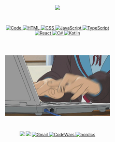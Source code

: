 <div align="center">
<img src="https://readme-typing-svg.herokuapp.com?font=Fira+Code&weight=500&size=50&duration=4000&pause=300&color=59C3EB&center=true&vCenter=true&multiline=true&repeat=false&width=1750&height=140&lines=Hello+Hello;Im+a+software+engineer+who+loves+coding+and+eat+pizza+%3C3" />
<br><br>
<br>
<p align="center">
    <a href="https://github.com/Orlando-H" target="_blank"><img alt="Code"
                    src="https://img.shields.io/badge/-> code-000000?style=flat-square">
    </a>
    <a href="https://github.com/Orlando-H" target="_blank"><img alt="HTML"
                    src="https://img.shields.io/badge/-HTML-E34F26?style=flat-square&logo=HTML5&logoColor=white">
    </a>
    <a href="https://github.com/Orlando-H" target="_blank"><img alt="CSS"
                    src="https://img.shields.io/badge/-CSS-1572B6?style=flat-square&logo=CSS3&logoColor=white">
    </a>
    <a href="https://github.com/Orlando-H" target="_blank"><img alt="JavaScript"
                    src="https://img.shields.io/badge/-JavaScript-F7DF1E?style=flat-square&logo=JavaScript&logoColor=white">
    <a href="https://github.com/Orlando-H" target="_blank"><img alt="TypeScript"
                    src="https://img.shields.io/badge/-TypeScript-3178C6?style=flat-square&logo=TypeScript&logoColor=white">
    </a>
    <br>
    <a href="https://github.com/Orlando-H" target="_blank"><img alt="React"
                    src="https://img.shields.io/badge/-React-3776AB?style=flat-square&logo=React&logoColor=white">
    </a>
    <a href="https://github.com/Orlando-H" target="_blank"><img alt="C#"
                    src="https://img.shields.io/badge/-C%23-9b3675?style=flat-square&logo=csharp&logoColor=white">
    </a>
    <a href="https://github.com/Orlando-H" target="_blank"><img alt="Kotlin"
                    src="https://img.shields.io/badge/-Kotlin-7F52FF?style=flat-square&logo=Kotlin&logoColor=white">
    </a>
</p>
<br>
<br><br>
<img src="https://github.com/Orlando-H/Orlando-H/blob/main/assets/3AyY.gif" height="200" />
<br><br><br>
    
[![](https://img.shields.io/badge/LinkedIn-0A66C2?logo=LinkedIn)](https://www.linkedin.com/in/huerta-badilla-orlando-4347052b3/)
[![](https://img.shields.io/badge/osu!-ff66ab?logo=osu)](https://osu.ppy.sh/users/22971277)
<a href="mailto:orlandohuertab@gmail.com" target="_blank"><img alt="Gmail"
                src="https://img.shields.io/badge/-Gmail-EA4335?style=flat-square&logo=Gmail&logoColor=white">
        </a>
<a href="https://www.codewars.com/users/Kntex" target="_blank"><img alt="CodeWars"
                src="https://img.shields.io/badge/-CodeWars-B1361E?style=flat-square&logo=CodeWars&logoColor=white">
        </a>
<a href="" target="_blank"><img alt="nordics"
                src="https://img.shields.io/badge/-Discord-5865F2?style=flat-square&logo=Discord&logoColor=white">
        </a>

</div>

